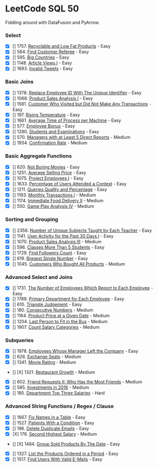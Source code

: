 # LeetCode SQL 50

Fiddling around with DataFusion and PyArrow.

### Select

- [X] [] 1757. [Recyclable and Low Fat Products](https://leetcode.com/problems/recyclable-and-low-fat-products) - Easy
- [X] [] 584. [Find Customer Referee](https://leetcode.com/problems/find-customer-referee) - Easy
- [X] [] 595. [Big Countries](https://leetcode.com/problems/big-countries) - Easy
- [X] [] 1148. [Article Views I](https://leetcode.com/problems/article-views-i) - Easy
- [X] [] 1683. [Invalid Tweets](https://leetcode.com/problems/invalid-tweets) - Easy

### Basic Joins

- [X] [] 1378. [Replace Employee ID With The Unique Identifier](https://leetcode.com/problems/replace-employee-id-with-the-unique-identifier) - Easy
- [X] [] 1068. [Product Sales Analysis I](https://leetcode.com/problems/product-sales-analysis-i) - Easy
- [X] [] 1581. [Customer Who Visited but Did Not Make Any Transactions](https://leetcode.com/problems/customer-who-visited-but-did-not-make-any-transactions) - Easy
- [X] [] 197. [Rising Temperature](https://leetcode.com/problems/rising-temperature) - Easy
- [X] [] 1661. [Average Time of Process per Machine](https://leetcode.com/problems/average-time-of-process-per-machine) - Easy
- [X] [] 577. [Employee Bonus](https://leetcode.com/problems/employee-bonus) - Easy
- [X] [] 1280. [Students and Examinations](https://leetcode.com/problems/students-and-examinations) - Easy
- [X] [] 570. [Managers with at Least 5 Direct Reports](https://leetcode.com/problems/managers-with-at-least-5-direct-reports) - Medium
- [X] [] 1934. [Confirmation Rate](https://leetcode.com/problems/confirmation-rate) - Medium

### Basic Aggregate Functions

- [X] [] 620. [Not Boring Movies](https://leetcode.com/problems/not-boring-movies) - Easy
- [X] [] 1251. [Average Selling Price](https://leetcode.com/problems/average-selling-price) - Easy
- [X] [] 1075. [Project Employees I](https://leetcode.com/problems/project-employees-i) - Easy
- [X] [] 1633. [Percentage of Users Attended a Contest](https://leetcode.com/problems/percentage-of-users-attended-a-contest) - Easy
- [X] [] 1211. [Queries Quality and Percentage](https://leetcode.com/problems/queries-quality-and-percentage) - Easy
- [X] [] 1193. [Monthly Transactions I](https://leetcode.com/problems/monthly-transactions-i) - Medium
- [X] [] 1174. [Immediate Food Delivery II](https://leetcode.com/problems/immediate-food-delivery-ii) - Medium
- [X] [] 550. [Game Play Analysis IV](https://leetcode.com/problems/game-play-analysis-iv) - Medium

### Sorting and Grouping

- [X] [] 2356. [Number of Unique Subjects Taught by Each Teacher](https://leetcode.com/problems/number-of-unique-subjects-taught-by-each-teacher) - Easy
- [X] [] 1141. [User Activity for the Past 30 Days I](https://leetcode.com/problems/user-activity-for-the-past-30-days-i) - Easy
- [X] [] 1070. [Product Sales Analysis III](https://leetcode.com/problems/product-sales-analysis-iii) - Medium
- [X] [] 596. [Classes More Than 5 Students](https://leetcode.com/problems/classes-more-than-5-students) - Easy
- [X] [] 1729. [Find Followers Count](https://leetcode.com/problems/find-followers-count) - Easy
- [X] [] 619. [Biggest Single Number](https://leetcode.com/problems/biggest-single-number) - Easy
- [X] [] 1045. [Customers Who Bought All Products](https://leetcode.com/problems/customers-who-bought-all-products) - Medium

### Advanced Select and Joins

- [X] [] 1731. [The Number of Employees Which Report to Each Employee](https://leetcode.com/problems/the-number-of-employees-which-report-to-each-employee) - Easy
- [X] [] 1789. [Primary Department for Each Employee](https://leetcode.com/problems/primary-department-for-each-employee) - Easy
- [X] [] 610. [Triangle Judgement](https://leetcode.com/problems/triangle-judgement) - Easy
- [X] [] 180. [Consecutive Numbers](https://leetcode.com/problems/consecutive-numbers) - Medium
- [X] [] 1164. [Product Price at a Given Date](https://leetcode.com/problems/product-price-at-a-given-date) - Medium
- [X] [] 1204. [Last Person to Fit in the Bus](https://leetcode.com/problems/last-person-to-fit-in-the-bus) - Medium
- [X] [] 1907. [Count Salary Categories](https://leetcode.com/problems/count-salary-categories) - Medium

### Subqueries

- [X] [] 1978. [Employees Whose Manager Left the Company](https://leetcode.com/problems/employees-whose-manager-left-the-company) - Easy
- [X] [] 626. [Exchange Seats](https://leetcode.com/problems/exchange-seats) - Medium
- [X] [] 1341. [Movie Rating](https://leetcode.com/problems/movie-rating) - Medium
- [] [X] 1321. [Restaurant Growth](https://leetcode.com/problems/restaurant-growth) - Medium
- [X] [] 602. [Friend Requests II: Who Has the Most Friends](https://leetcode.com/problems/friend-requests-ii-who-has-the-most-friends) - Medium
- [X] [] 585. [Investments in 2016](https://leetcode.com/problems/investments-in-2016) - Medium
- [X] [] 185. [Department Top Three Salaries](https://leetcode.com/problems/department-top-three-salaries) - Hard

### Advanced String Functions / Regex / Clause

- [X] [] 1667. [Fix Names in a Table](https://leetcode.com/problems/fix-names-in-a-table) - Easy
- [X] [] 1527. [Patients With a Condition](https://leetcode.com/problems/patients-with-a-condition) - Easy
- [X] [] 196. [Delete Duplicate Emails](https://leetcode.com/problems/delete-duplicate-emails) - Easy
- [X] [X] 176. [Second Highest Salary](https://leetcode.com/problems/second-highest-salary) - Medium
- [] [X] 1484. [Group Sold Products By The Date](https://leetcode.com/problems/group-sold-products-by-the-date) - Easy
- [X] [] 1327. [List the Products Ordered in a Period](https://leetcode.com/problems/list-the-products-ordered-in-a-period) - Easy
- [X] [] 1517. [Find Users With Valid E-Mails](https://leetcode.com/problems/find-users-with-valid-e-mails) - Easy
